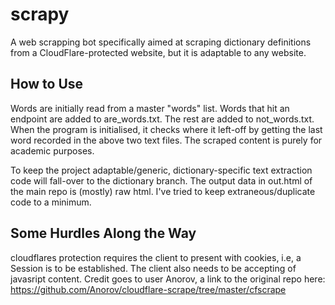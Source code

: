 # scrapy
A web scrapping bot specifically aimed at scraping dictionary definitions from a CloudFlare-protected website, but it is adaptable to any website.

## How to Use
Words are initially read from a master "words" list.
Words that hit an endpoint are added to are_words.txt. The rest are added to not_words.txt. 
When the program is initialised, it checks where it left-off by getting the last word recorded in the above two text files.
The scraped content is purely for academic purposes.

To keep the project adaptable/generic, dictionary-specific text extraction code will fall-over to the dictionary branch. The output data in out.html of the main repo is (mostly) raw html. I've tried to keep extraneous/duplicate code to a minimum.

## Some Hurdles Along the Way
cloudflares protection requires the client to present with cookies, i.e, a Session is to be established. The client also needs to be accepting of javasript content. Credit goes to user Anorov, a link to the original repo here: https://github.com/Anorov/cloudflare-scrape/tree/master/cfscrape
